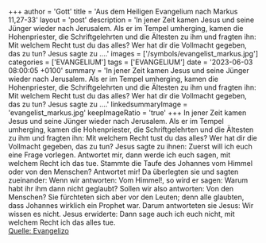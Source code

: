 +++
author = 'Gott'
title = 'Aus dem Heiligen Evangelium nach Markus 11,27-33'
layout = 'post'
description = 'In jener Zeit kamen Jesus und seine Jünger wieder nach Jerusalem. Als er im Tempel umherging, kamen die Hohenpriester, die Schriftgelehrten und die Ältesten zu ihm und fragten ihn: Mit welchem Recht tust du das alles? Wer hat dir die Vollmacht gegeben, das zu tun? Jesus sagte zu ....'
images = ['/symbols/evangelist_markus.jpg']
categories = ['EVANGELIUM']
tags = ['EVANGELIUM']
date = '2023-06-03 08:00:05 +0100'
summary = 'In jener Zeit kamen Jesus und seine Jünger wieder nach Jerusalem. Als er im Tempel umherging, kamen die Hohenpriester, die Schriftgelehrten und die Ältesten zu ihm und fragten ihn: Mit welchem Recht tust du das alles? Wer hat dir die Vollmacht gegeben, das zu tun? Jesus sagte zu ....'
linkedsummaryImage = 'evangelist_markus.jpg'
keepImageRatio = 'true'
+++
In jener Zeit kamen Jesus und seine Jünger wieder nach Jerusalem. Als er im Tempel umherging, kamen die Hohenpriester, die Schriftgelehrten und die Ältesten zu ihm
und fragten ihn: Mit welchem Recht tust du das alles? Wer hat dir die Vollmacht gegeben, das zu tun?
Jesus sagte zu ihnen: Zuerst will ich euch eine Frage vorlegen.<!--more--> Antwortet mir, dann werde ich euch sagen, mit welchem Recht ich das tue.
Stammte die Taufe des Johannes vom Himmel oder von den Menschen? Antwortet mir!
Da überlegten sie und sagten zueinander: Wenn wir antworten: Vom Himmel!, so wird er sagen: Warum habt ihr ihm dann nicht geglaubt?
Sollen wir also antworten: Von den Menschen? Sie fürchteten sich aber vor den Leuten; denn alle glaubten, dass Johannes wirklich ein Prophet war.
Darum antworteten sie Jesus: Wir wissen es nicht. Jesus erwiderte: Dann sage auch ich euch nicht, mit welchem Recht ich das alles tue.<br> [Quelle: Evangelizo](https://evangeliumtagfuertag.org/DE/gospel)